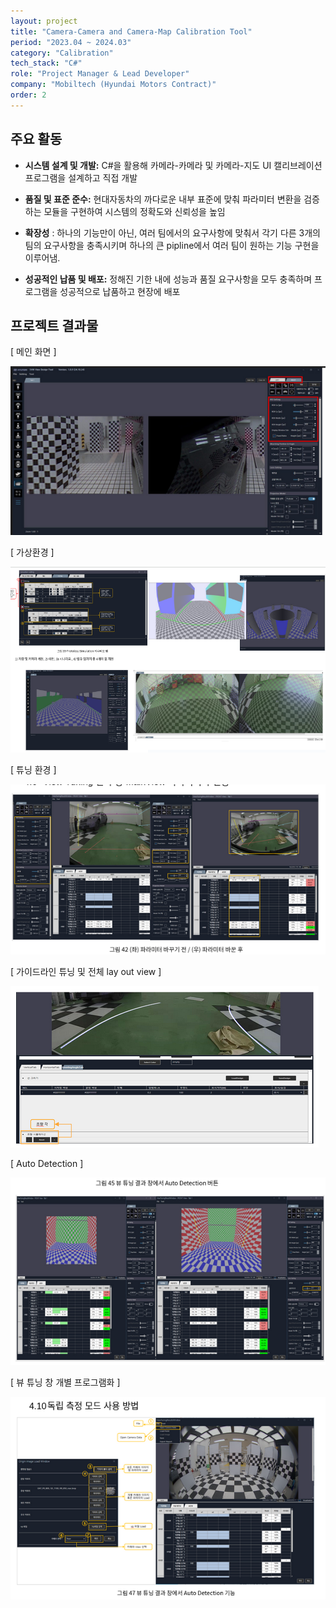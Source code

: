 ```yaml
---
layout: project
title: "Camera-Camera and Camera-Map Calibration Tool"
period: "2023.04 ~ 2024.03"
category: "Calibration"
tech_stack: "C#"
role: "Project Manager & Lead Developer"
company: "Mobiltech (Hyundai Motors Contract)"
order: 2
---
```


## 주요 활동

- **시스템 설계 및 개발:** C#을 활용해 카메라-카메라 및 카메라-지도 UI 캘리브레이션 프로그램을 설계하고 직접 개발

- **품질 및 표준 준수:** 현대자동차의 까다로운 내부 표준에 맞춰 파라미터 변환을 검증하는 모듈을 구현하여 시스템의 정확도와 신뢰성을 높임

- **확장성** : 하나의 기능만이 아닌, 여러 팀에서의 요구사항에 맞춰서 각기 다른 3개의 팀의 요구사항을 충족시키며 하나의 큰 pipline에서 여러 팀이 원하는 기능 구현을 이루어냄.

- **성공적인 납품 및 배포:** 정해진 기한 내에 성능과 품질 요구사항을 모두 충족하며 프로그램을 성공적으로 납품하고 현장에 배포

## 프로젝트 결과물

[ 메인 화면 ]

![](/assets/images/projects/hyundai_calib/main_screen.png)

[ 가상환경 ]

![](/assets/images/projects/hyundai_calib/virtual_env.png)

[ 튜닝 환경 ]

![](/assets/images/projects/hyundai_calib/tuning_env.png)

[ 가이드라인 튜닝 및 전체 lay out view ]

![](/assets/images/projects/hyundai_calib/guideline_tuning.png)

[ Auto Detection ]

![](/assets/images/projects/hyundai_calib/auto_detection.png)

[ 뷰 튜닝 창 개별 프로그램화 ]

![](/assets/images/projects/hyundai_calib/view_tuning.png)
